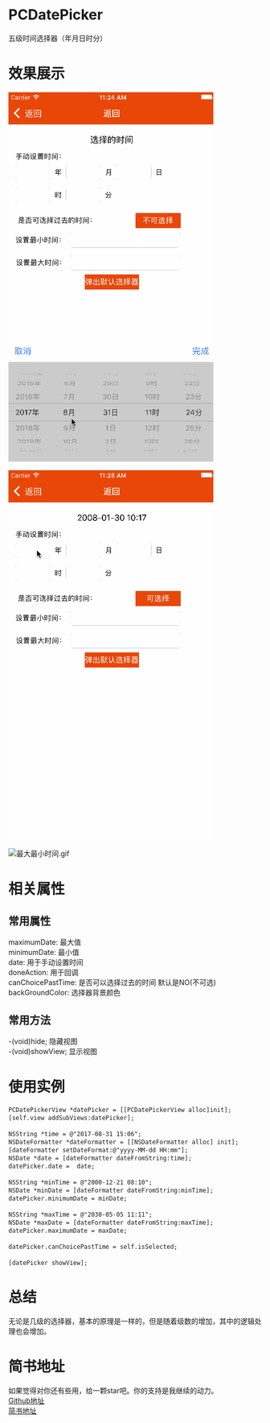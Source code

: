 # PCDatePicker
五级时间选择器（年月日时分）


# 效果展示

![默认效果.gif](https://github.com/KingTortoise/PCDatePicker/blob/master/gif/%E9%BB%98%E8%AE%A4%E6%95%88%E6%9E%9C.gif)


![手动设置时间.gif](https://github.com/KingTortoise/PCDatePicker/blob/master/gif/%E6%89%8B%E5%8A%A8%E8%AE%BE%E7%BD%AE%E6%97%B6%E9%97%B4.gif)


![最大最小时间.gif](http://upload-images.jianshu.io/upload_images/2633493-14588613abf6885c.gif?imageMogr2/auto-orient/strip)

# 相关属性
## 常用属性 ##
maximumDate: 最大值<br />
minimumDate: 最小值<br />
date: 用于手动设置时间<br />
doneAction: 用于回调<br />
canChoicePastTime: 是否可以选择过去的时间 默认是NO(不可选)<br />
backGroundColor: 选择器背景颜色<br />

## 常用方法 ## 
-(void)hide; 隐藏视图<br /> 
-(void)showView; 显示视图<br />

# 使用实例
```
PCDatePickerView *datePicker = [[PCDatePickerView alloc]init];
[self.view addSubViews:datePicker]; 

NSString *time = @"2017-08-31 15:06";
NSDateFormatter *dateFormatter = [[NSDateFormatter alloc] init];
[dateFormatter setDateFormat:@"yyyy-MM-dd HH:mm"];
NSDate *date = [dateFormatter dateFromString:time];
datePicker.date =  date;

NSString *minTime = @"2000-12-21 08:10";
NSDate *minDate = [dateFormatter dateFromString:minTime];
datePicker.minimumDate = minDate;

NSString *maxTime = @"2030-05-05 11:11";
NSDate *maxDate = [dateFormatter dateFromString:maxTime];
datePicker.maximumDate = maxDate;

datePicker.canChoicePastTime = self.isSelected;

[datePicker showView];
```
# 总结
无论是几级的选择器，基本的原理是一样的，但是随着级数的增加，其中的逻辑处理也会增加。

# 简书地址 <br />
如果觉得对你还有些用，给一颗star吧。你的支持是我继续的动力。<br />
[Github地址](https://github.com/KingTortoise/PCDatePicker.git)<br />
[简书地址](http://www.jianshu.com/p/176c66c7f841)

